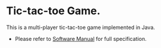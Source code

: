 # Tic-tac-toe Game.

This is a multi-player tic-tac-toe game implemented in Java. 
- Please refer to [Software Manual](./Software_Manual_Tic-Tac-Toe.pdf) for full specification. 